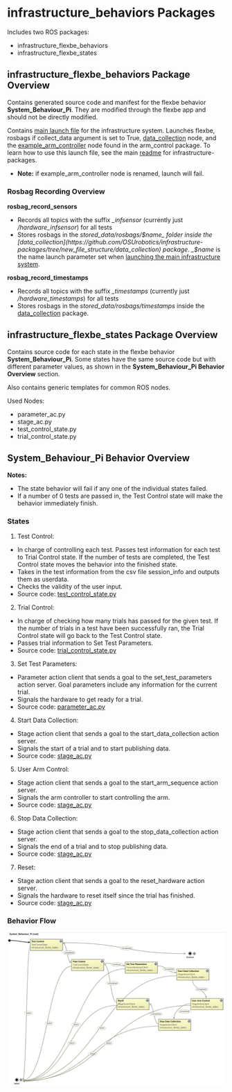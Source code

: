 # infrastructure_behaviors Packages
Includes two ROS packages:
- infrastructure_flexbe_behaviors
- infrastructure_flexbe_states

## infrastructure_flexbe_behaviors Package Overview
Contains generated source code and manifest for the flexbe behavior __System_Behaviour_Pi__. They are modified through the flexbe app and should not be directly modified.

Contains [main launch file](https://github.com/OSUrobotics/infrastructure-packages/blob/new_file_structure/infrastructure_behaviors/infrastructure_flexbe_behaviors/launch/start_test.launch) for the infrastructure system. Launches flexbe, rosbags if collect_data argument is set to True, [data_collection](https://github.com/OSUrobotics/infrastructure-packages/blob/new_file_structure/data_collection/src/data_collection.py) node, and the [example_arm_controller](https://github.com/OSUrobotics/infrastructure-arms/blob/main/arm_control/src/example_arm_controller.py) node found in the arm_control package. To learn how to use this launch file, see the main [readme](https://github.com/OSUrobotics/infrastructure-packages/blob/new_file_structure/README.md#launching) for infrastructure-packages.
- __Note:__ if example_arm_controller node is renamed, launch will fail.

### Rosbag Recording Overview
__rosbag_record_sensors__
- Records all topics with the suffix  _\_infsensor_ (currently just _/hardware_infsensor_) for all tests
- Stores rosbags in the _stored_data/rosbags/$name_ folder inside the [data_collection](https://github.com/OSUrobotics/infrastructure-packages/tree/new_file_structure/data_collection) package. _$name_ is the name launch parameter set when [launching the main infrastructure system](https://github.com/OSUrobotics/infrastructure-packages/blob/new_file_structure/README.md#launching).

__rosbag_record_timestamps__
- Records all topics with the suffix  _\_timestamps_ (currently just _/hardware_timestamps_) for all tests
- Stores rosbags in the  _stored_data/rosbags/timestamps_ inside the [data_collection](https://github.com/OSUrobotics/infrastructure-packages/tree/new_file_structure/data_collection) package.

## infrastructure_flexbe_states Package Overview
Contains source code for each state in the flexbe behavior __System_Behaviour_Pi__. Some states have the same source code but with different parameter values, as shown in the __System_Behaviour_Pi Behavior Overview__ section.

Also contains generic templates for common ROS nodes.

Used Nodes:
- parameter_ac.py
- stage_ac.py
- test_control_state.py
- trial_control_state.py

## System_Behaviour_Pi Behavior Overview

__Notes:__ 
- The state behavior will fail if any one of the individual states failed. 
- If a number of 0 tests are passed in, the Test Control state will make the behavior immediately finish.

### States
1) Test Control:
  - In charge of controlling each test. Passes test information for each test to Trial Control state. If the number of tests are completed, the Test Control state moves the behavior into the finished state.
  - Takes in the test information from the csv file session_info and outputs them as userdata.
  - Checks the validity of the user input.
  - Source code: [test_control_state.py](https://github.com/OSUrobotics/infrastructure-packages/blob/new_file_structure/infrastructure_behaviors/infrastructure_flexbe_states/src/infrastructure_flexbe_states/test_control_state.py)
2) Trial Control:
  - In charge of checking how many trials has passed for the given test. If the number of trials in a test have been successfully ran, the Trial Control state will go back to the Test Control state.
  - Passes trial information to Set Test Parameters.
  - Source code: [trial_control_state.py](https://github.com/OSUrobotics/infrastructure-packages/blob/main/infrastructure_behaviors/infrastructure_flexbe_states/src/infrastructure_flexbe_states/trial_control_state.py)
3) Set Test Parameters:
  - Parameter action client that sends a goal to the set_test_parameters action server. Goal parameters include any information for the current trial.
  - Signals the hardware to get ready for a trial.
  - Source code: [parameter_ac.py](https://github.com/OSUrobotics/infrastructure-packages/blob/new_file_structure/infrastructure_behaviors/infrastructure_flexbe_states/src/infrastructure_flexbe_states/parameter_ac.py)
4) Start Data Collection:
  - Stage action client that sends a goal to the start_data_collection action server. 
  - Signals the start of a trial and to start publishing data.
  - Source code: [stage_ac.py](https://github.com/OSUrobotics/infrastructure-packages/blob/new_file_structure/infrastructure_behaviors/infrastructure_flexbe_states/src/infrastructure_flexbe_states/stage_ac.py)
5) User Arm Control:
  - Stage action client that sends a goal to the start_arm_sequence action server. 
  - Signals the arm controller to start controlling the arm.
  - Source code: [stage_ac.py](https://github.com/OSUrobotics/infrastructure-packages/blob/new_file_structure/infrastructure_behaviors/infrastructure_flexbe_states/src/infrastructure_flexbe_states/stage_ac.py)
6) Stop Data Collection:
  - Stage action client that sends a goal to the stop_data_collection action server. 
  - Signals the end of a trial and to stop publishing data.
  - Source code: [stage_ac.py](https://github.com/OSUrobotics/infrastructure-packages/blob/new_file_structure/infrastructure_behaviors/infrastructure_flexbe_states/src/infrastructure_flexbe_states/stage_ac.py)
7) Reset:
  - Stage action client that sends a goal to the reset_hardware action server. 
  - Signals the hardware to reset itself since the trial has finished.
  - Source code: [stage_ac.py](https://github.com/OSUrobotics/infrastructure-packages/blob/new_file_structure/infrastructure_behaviors/infrastructure_flexbe_states/src/infrastructure_flexbe_states/stage_ac.py)

### Behavior Flow
![State flow of Flexbe behavior](./infrastructure_behavior_system.png?raw=true "")
